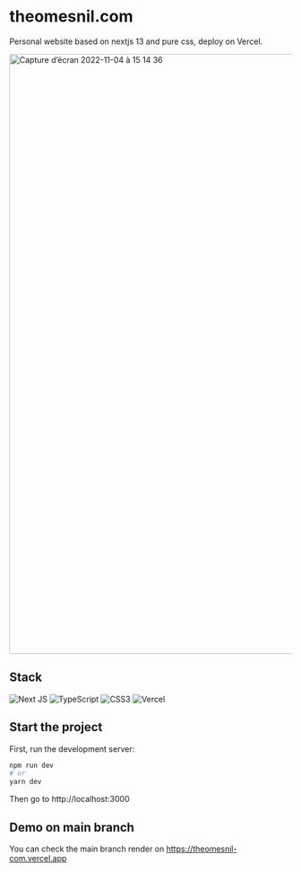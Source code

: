 # theomesnil.com

Personal website based on nextjs 13 and pure css, deploy on Vercel.

<img width="1070" alt="Capture d’écran 2022-11-04 à 15 14 36" src="https://user-images.githubusercontent.com/50322149/199996512-237e7b3a-ca53-4e58-970e-c5803be38966.png">

## Stack

![Next JS](https://img.shields.io/badge/Next-black?style=for-the-badge&logo=next.js&logoColor=white)
![TypeScript](https://img.shields.io/badge/typescript-%23007ACC.svg?style=for-the-badge&logo=typescript&logoColor=white)
![CSS3](https://img.shields.io/badge/css3-%231572B6.svg?style=for-the-badge&logo=css3&logoColor=white)
![Vercel](https://img.shields.io/badge/vercel-%23000000.svg?style=for-the-badge&logo=vercel&logoColor=white)

## Start the project

First, run the development server:

```bash
npm run dev
# or
yarn dev
```

Then go to http://localhost:3000

## Demo on main branch

You can check the main branch render on https://theomesnil-com.vercel.app
